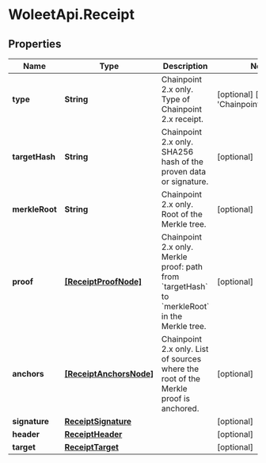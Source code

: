 # WoleetApi.Receipt

## Properties
Name | Type | Description | Notes
------------ | ------------- | ------------- | -------------
**type** | **String** | Chainpoint 2.x only. Type of Chainpoint 2.x receipt. | [optional] [default to &#39;ChainpointSHA256v2&#39;]
**targetHash** | **String** | Chainpoint 2.x only. SHA256 hash of the proven data or signature. | [optional] 
**merkleRoot** | **String** | Chainpoint 2.x only. Root of the Merkle tree. | [optional] 
**proof** | [**[ReceiptProofNode]**](ReceiptProofNode.md) | Chainpoint 2.x only. Merkle proof: path from &#x60;targetHash&#x60; to &#x60;merkleRoot&#x60; in the Merkle tree.  | [optional] 
**anchors** | [**[ReceiptAnchorsNode]**](ReceiptAnchorsNode.md) | Chainpoint 2.x only. List of sources where the root of the Merkle proof is anchored. | [optional] 
**signature** | [**ReceiptSignature**](ReceiptSignature.md) |  | [optional] 
**header** | [**ReceiptHeader**](ReceiptHeader.md) |  | [optional] 
**target** | [**ReceiptTarget**](ReceiptTarget.md) |  | [optional] 


